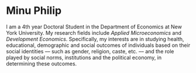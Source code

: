 # Minu Philip

I am a 4th year Doctoral Student in the Department of Economics at New York University. My research fields include *Applied Microeconomics* and *Development Economics*. Specifically, my interests are in studying health, educational, demographic and social outcomes of individuals based on their social identities –– such as gender, religion, caste, etc. –– and the role played by social norms, institutions and the political economy, in determining these outcomes.



